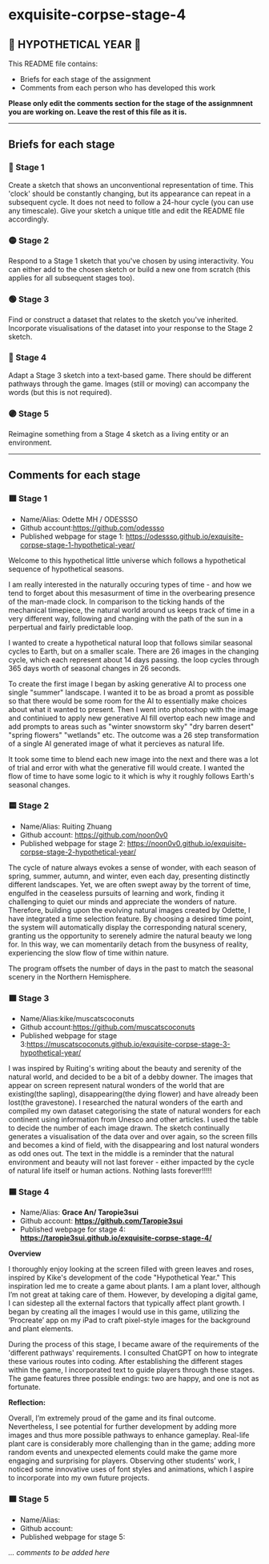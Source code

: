 # exquisite-corpse-stage-4
## 🔻 HYPOTHETICAL YEAR 🔻

This README file contains:
- Briefs for each stage of the assignment
- Comments from each person who has developed this work

**Please only edit the comments section for the stage of the assignmnent you are working on. Leave the rest of this file as it is.**

*****
## Briefs for each stage

### 🔴 Stage 1
Create a sketch that shows an unconventional representation of time. This 'clock' should be constantly changing, but its appearance can repeat in a subsequent cycle. It does not need to follow a 24-hour cycle (you can use any timescale). Give your sketch a unique title and edit the README file accordingly.

### 🟡 Stage 2
Respond to a Stage 1 sketch that you've chosen by using interactivity. You can either add to the chosen sketch or build a new one from scratch (this applies for all subsequent stages too).

### 🟢 Stage 3
Find or construct a dataset that relates to the sketch you've inherited. Incorporate visualisations of the dataset into your response to the Stage 2 sketch.

### 🔵 Stage 4
Adapt a Stage 3 sketch into a text-based game. There should be different pathways through the game. Images (still or moving) can accompany the words (but this is not required).

### 🟣 Stage 5
Reimagine something from a Stage 4 sketch as a living entity or an environment.

*****
## Comments for each stage

### 🟥 Stage 1
- Name/Alias: Odette MH / ODESSSO
- Github account:https://github.com/odessso
- Published webpage for stage 1: https://odessso.github.io/exquisite-corpse-stage-1-hypothetical-year/

Welcome to this hypothetical little universe which follows a hypothetical sequence of hypothetical seasons.

I am really interested in the naturally occuring types of time - and how we tend to forget about this mesasurment of time in the overbearing presence of the man-made clock. In comparison to the ticking hands of the mechanical timepiece, the natural world around us keeps track of time in a very different way, following and changing with the path of the sun in a perpertual and fairly predictable loop.

I wanted to create a hypothetical natural loop that follows similar seasonal cycles to Earth, but on a smaller scale. There are 26 images in the changing cycle, which each represent about 14 days passing. the loop cycles through 365 days worth of seasonal changes in 26 seconds.

To create the first image I began by asking generative AI to process one single "summer" landscape. I wanted it to be as broad a promt as possible so that there would be some room for the AI to essentially make choices about what it wanted to present. Then I went into photoshop with the image and continiued to apply new generative AI fill overtop each new image and add prompts to areas such as "winter snowstorm sky" "dry barren desert" "spring flowers" "wetlands" etc. The outcome was a 26 step transformation of a single AI generated image of what it percieves as natural life. 

It took some time to blend each new image into the next and there was a lot of trial and error with what the generative fill would create. I wanted the flow of time to have some logic to it which is why it roughly follows Earth's seasonal changes.

### 🟨 Stage 2
- Name/Alias: Ruiting Zhuang
- Github account: https://github.com/noon0v0
- Published webpage for stage 2: https://noon0v0.github.io/exquisite-corpse-stage-2-hypothetical-year/

The cycle of nature always evokes a sense of wonder, with each season of spring, summer, autumn, and winter, even each day, presenting distinctly different landscapes. Yet, we are often swept away by the torrent of time, engulfed in the ceaseless pursuits of learning and work, finding it challenging to quiet our minds and appreciate the wonders of nature. Therefore, building upon the evolving natural images created by Odette, I have integrated a time selection feature. By choosing a desired time point, the system will automatically display the corresponding natural scenery, granting us the opportunity to serenely admire the natural beauty we long for. In this way, we can momentarily detach from the busyness of reality, experiencing the slow flow of time within nature.

The program offsets the number of days in the past to match the seasonal scenery in the Northern Hemisphere.


### 🟩 Stage 3
- Name/Alias:kike/muscatscoconuts
- Github account:https://github.com/muscatscoconuts
- Published webpage for stage 3:https://muscatscoconuts.github.io/exquisite-corpse-stage-3-hypothetical-year/

I was inspired by Ruiting's writing about the beauty and serenity of the natural world, and decided to be a bit of a debby downer. The images that appear on screen represent natural wonders of the world that are existing(the sapling), disappearing(the dying flower) and have already been lost(the gravestone). I researched the natural wonders of the earth and compiled my own dataset categorising the state of natural wonders for each continent using information from Unesco and other articles. I used the table to decide the number of each image drawn. The sketch continually generates a visualisation of the data over and over again, so the screen fills and becomes a kind of field, with the disappearing and lost natural wonders as odd ones out. The text in the middle is a reminder that the natural environment and beauty will not last forever - either impacted by the cycle of natural life itself or human actions. Nothing lasts forever!!!!!

### 🟦 Stage 4
- Name/Alias: **Grace An/ Taropie3sui**
- Github account: **https://github.com/Taropie3sui**
- Published webpage for stage 4: **https://taropie3sui.github.io/exquisite-corpse-stage-4/**

**Overview**

I thoroughly enjoy looking at the screen filled with green leaves and roses, inspired by Kike's development of the code "Hypothetical Year." This inspiration led me to create a game about plants. I am a plant lover, although I’m not great at taking care of them. However, by developing a digital game, I can sidestep all the external factors that typically affect plant growth. I began by creating all the images I would use in this game, utilizing the ‘Procreate’ app on my iPad to craft pixel-style images for the background and plant elements.

During the process of this stage, I became aware of the requirements of the 'different pathways' requirements. I consulted ChatGPT on how to integrate these various routes into coding. After establishing the different stages within the game, I incorporated text to guide players through these stages. The game features three possible endings: two are happy, and one is not as fortunate.

**Reflection:**

Overall, I’m extremely proud of the game and its final outcome. Nevertheless, I see potential for further development by adding more images and thus more possible pathways to enhance gameplay. Real-life plant care is considerably more challenging than in the game; adding more random events and unexpected elements could make the game more engaging and surprising for players. Observing other students’ work, I noticed some innovative uses of font styles and animations, which I aspire to incorporate into my own future projects.

### 🟪 Stage 5
- Name/Alias:
- Github account:
- Published webpage for stage 5:

*... comments to be added here*
